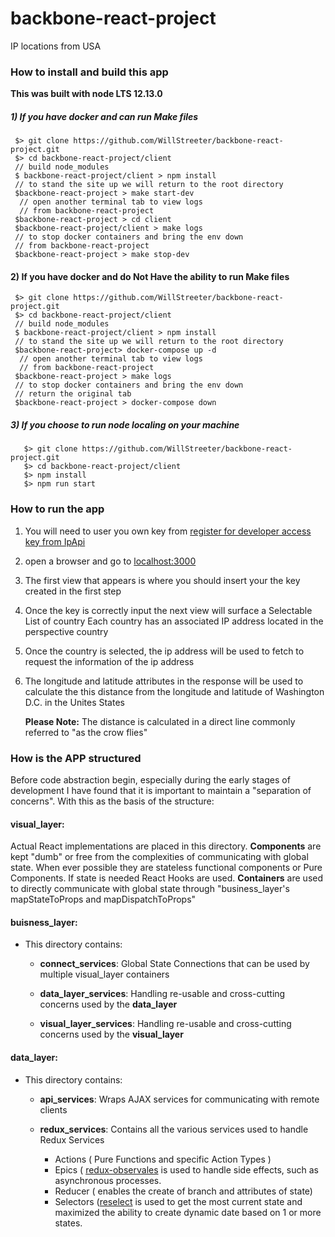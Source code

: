 # backbone-react-project
IP locations from USA

### How to install and build this app

**This was built with node LTS 12.13.0**

##### 1) If you have docker and can run Make files
  ```
   $> git clone https://github.com/WillStreeter/backbone-react-project.git
   $> cd backbone-react-project/client
   // build node_modules
   $ backbone-react-project/client > npm install
   // to stand the site up we will return to the root directory
   $backbone-react-project > make start-dev
    // open another terminal tab to view logs
    // from backbone-react-project
   $backbone-react-project > cd client
   $backbone-react-project/client > make logs
   // to stop docker containers and bring the env down 
   // from backbone-react-project
   $backbone-react-project > make stop-dev
```
#### 2) If you have docker and do Not Have the ability to run Make files
  ```
   $> git clone https://github.com/WillStreeter/backbone-react-project.git
   $> cd backbone-react-project/client
   // build node_modules
   $ backbone-react-project/client > npm install
   // to stand the site up we will return to the root directory
   $backbone-react-project> docker-compose up -d
    // open another terminal tab to view logs
    // from backbone-react-project
   $backbone-react-project > make logs
   // to stop docker containers and bring the env down 
   // return the original tab
   $backbone-react-project > docker-compose down
```

##### 3) If you choose to run node localing on your machine
```
   $> git clone https://github.com/WillStreeter/backbone-react-project.git
   $> cd backbone-react-project/client
   $> npm install
   $> npm run start
```

### How to run the app
1) You will need to user you own key from [register for developer access key from IpApi](https://ipapi.com/documentation)
2) open a browser and go to [localhost:3000](http://localhost:3000)
3) The first view that appears is where you should insert your the key created in the first step
4) Once the key is correctly input the next view will surface a Selectable List of country
   Each country has an associated IP address located in the perspective country
5) Once the country is selected, the ip address will be used to fetch to request the information of the ip address
6) The longitude and latitude attributes in the response will be used to calculate the 
   this distance from the longitude and latitude of Washington D.C. in the Unites States
   
   **Please Note:** The distance is calculated in a direct line commonly referred to 
   "as the crow flies"


### How is the APP structured
Before code abstraction begin, especially during the early stages of development I have
found that it is important to maintain a "separation of concerns". With this as the basis of the
structure:

#### visual_layer: 
 Actual React implementations are placed in this directory. **Components** are kept "dumb" or free from
 the complexities of communicating with global state. When ever possible they are stateless functional 
 components or Pure Components. If state is needed React Hooks are used. **Containers** are used 
 to directly communicate with global state through "business_layer's mapStateToProps and mapDispatchToProps" 

#### buisness_layer: 
  - This directory contains:
    - **connect_services**: Global State Connections that can be used by multiple visual_layer containers
   
    - **data_layer_services**: Handling re-usable and cross-cutting concerns used by the **data_layer**
    
    - **visual_layer_services**: Handling re-usable and cross-cutting concerns used by the **visual_layer**
    
#### data_layer:
   - This directory contains:
     - **api_services**: Wraps AJAX services for communicating with remote clients
    
     - **redux_services**: Contains all the various services used to handle Redux Services
    
       - Actions ( Pure Functions and specific Action Types )
       - Epics ( [redux-observales](https://redux-observable.js.org/) is used to handle side effects, such
           as asynchronous processes.
       - Reducer ( enables the create of branch and attributes of state)
       - Selectors ([reselect](https://github.com/reduxjs/reselect) is used to get the most current state and
          maximized the ability to create dynamic date based on 1 or more states.
